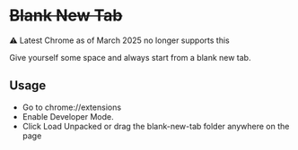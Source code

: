 # ~~Blank New Tab~~ 

⚠️ Latest Chrome as of March 2025 no longer supports this

Give yourself some space and always start from a blank new tab.

## Usage

* Go to chrome://extensions
* Enable Developer Mode.
* Click Load Unpacked or drag the blank-new-tab folder anywhere on the page
